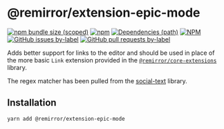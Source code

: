 # @remirror/extension-epic-mode

[![npm bundle size (scoped)](https://img.shields.io/bundlephobia/minzip/@remirror/extension-epic-mode.svg?style=for-the-badge)](https://bundlephobia.com/result?p=@remirror/extension-epic-mode) [![npm](https://img.shields.io/npm/dm/@remirror/extension-epic-mode.svg?style=for-the-badge&logo=npm)](https://www.npmjs.com/package/@remirror/extension-epic-mode) [![Dependencies (path)](https://img.shields.io/david/ifiokjr/remirror.svg?logo=npm&path=@remirror%2Fextension-epic-mode&style=for-the-badge)](https://github.com/ifiokjr/remirror/blob/master/@remirror/extension-epic-mode/package.json) [![NPM](https://img.shields.io/npm/l/@remirror/extension-epic-mode.svg?style=for-the-badge)](https://github.com/ifiokjr/remirror/blob/master/LICENSE) [![GitHub issues by-label](https://img.shields.io/github/issues/ifiokjr/remirror/@remirror/extension-epic-mode.svg?label=Open%20Issues&logo=github&style=for-the-badge)](https://github.com/ifiokjr/remirror/issues?utf8=%E2%9C%93&q=is%3Aissue+is%3Aopen+sort%3Aupdated-desc+label%3A%40remirror%2Fextension-epic-mode) [![GitHub pull requests by-label](https://img.shields.io/github/issues-pr/ifiokjr/remirror/@remirror/extension-epic-mode.svg?label=Open%20Pull%20Requests&logo=github&style=for-the-badge)](https://github.com/ifiokjr/remirror/pulls?utf8=%E2%9C%93&q=is%3Apr+is%3Aopen+sort%3Aupdated-desc+label%3A%40remirror%2Fextension-epic-mode)

Adds better support for links to the editor and should be used in place of the more basic `Link` extension provided in the [`@remirror/core-extensions`](../core-extensions) library.

The regex matcher has been pulled from the [social-text](https://github.com/social/social-text/blob/752b9476d5ed00c2ec60d0a6bb3b34bd5b19bcf9/js/src/regexp/extractUrl.js) library.

## Installation

```bash
yarn add @remirror/extension-epic-mode
```
